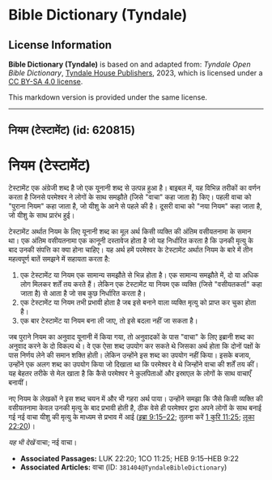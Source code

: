 # Bible Dictionary (Tyndale)

## License Information

**Bible Dictionary (Tyndale)** is based on and adapted from: _Tyndale Open Bible Dictionary_, [Tyndale House Publishers](https://tyndaleopenresources.com/), 2023, which is licensed under a [CC BY-SA 4.0 license](https://creativecommons.org/licenses/by-sa/4.0/legalcode.en).

This markdown version is provided under the same license.



--------------------------------

## नियम (टेस्टामेंट) (id: 620815)

नियम (टेस्टामेंट)
=================

टेस्टामेंट एक अंग्रेजी शब्द है जो एक यूनानी शब्द से उत्पन्न हुआ है। बाइबल में, यह विभिन्न तरीकों का वर्णन करता है जिनसे परमेश्वर ने लोगों के साथ समझौते (जिसे "वाचा" कहा जाता है) किए। पहली वाचा को "पुराना नियम" कहा जाता है, जो यीशु के आने से पहले की है। दूसरी वाचा को "नया नियम" कहा जाता है, जो यीशु के साथ प्रारंभ हुई।

टेस्टामेंट अर्थात नियम के लिए यूनानी शब्द का मूल अर्थ किसी व्यक्ति की अंतिम वसीयतनामा के समान था। एक अंतिम वसीयतनामा एक कानूनी दस्तावेज होता है जो यह निर्धारित करता है कि उनकी मृत्यु के बाद उनकी संपत्ति का क्या होना चाहिए। यह अर्थ हमें परमेश्वर के टेस्टामेंट अर्थात नियम के बारे में तीन महत्वपूर्ण बातें समझने में सहायता करता है:

1. एक टेस्टामेंट या नियम एक सामान्य समझौते से भिन्न होता है। एक सामान्य समझौते में, दो या अधिक लोग मिलकर शर्तें तय करते हैं। लेकिन एक टेस्टामेंट या नियम एक व्यक्ति (जिसे "वसीयतकर्ता" कहा जाता है) से आता है जो सब कुछ निर्धारित करता है।
2. एक टेस्टामेंट या नियम तभी प्रभावी होता है जब इसे बनाने वाला व्यक्ति मृत्यु को प्राप्त कर चुका होता है।
3. एक बार टेस्टामेंट या नियम बना ली जाए, तो इसे बदला नहीं जा सकता है।

जब पुराने नियम का अनुवाद यूनानी में किया गया, तो अनुवादकों के पास "वाचा" के लिए इब्रानी शब्द का अनुवाद करने के दो विकल्प थे। वे एक ऐसा शब्द उपयोग कर सकते थे जिसका अर्थ होता कि दोनों पक्षों के पास निर्णय लेने की समान शक्ति होती। लेकिन उन्होंने इस शब्द का उपयोग नहीं किया। इसके बजाय, उन्होंने एक अलग शब्द का उपयोग किया जो दिखाता था कि परमेश्वर वे थे जिन्होंने वाचा की शर्तें तय कीं। यह बेहतर तरीके से मेल खाता है कि कैसे परमेश्वर ने कुलपिताओं और इस्राएल के लोगों के साथ वाचाएँ बनायीं।

नए नियम के लेखकों ने इस शब्द चयन में और भी गहरा अर्थ पाया। उन्होंने समझा कि जैसे किसी व्यक्ति की वसीयतनामा केवल उनकी मृत्यु के बाद प्रभावी होती है, ठीक वेसे ही परमेश्वर द्वारा अपने लोगों के साथ बनाई गई नई वाचा यीशु की मृत्यु के माध्यम से प्रभाव में आई ([इब्रा 9:15–22](https://ref.ly/Heb9:15-Heb9:22); तुलना करें [1 कुरि 11:25](https://ref.ly/1Cor11:25); [लूका 22:20](https://ref.ly/Luke22:20))।

*यह भी देखें* वाचा; नई वाचा।

* **Associated Passages:** LUK 22:20; 1CO 11:25; HEB 9:15–HEB 9:22
* **Associated Articles:** वाचा (ID: `381404@TyndaleBibleDictionary`)

